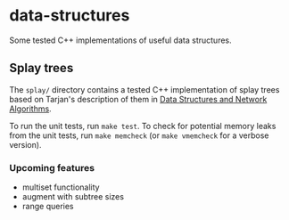 # data-structures
Some tested C++ implementations of useful data structures.


## Splay trees
The `splay/` directory contains a tested C++ implementation of splay trees based on Tarjan's 
description of them in [Data Structures and Network Algorithms](https://epubs.siam.org/doi/book/10.1137/1.9781611970265?mobileUi=0&). 

To run the unit tests, run `make test`. To check for potential memory leaks from the unit tests, run `make memcheck` (or `make vmemcheck` for a verbose version). 

### Upcoming features
* multiset functionality 
* augment with subtree sizes 
* range queries 

